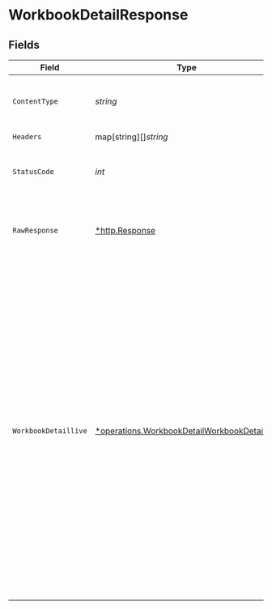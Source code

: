# WorkbookDetailResponse


## Fields

| Field                                                                                                                                                                                                                                                                                                                                                                                                                                                                                                                           | Type                                                                                                                                                                                                                                                                                                                                                                                                                                                                                                                            | Required                                                                                                                                                                                                                                                                                                                                                                                                                                                                                                                        | Description                                                                                                                                                                                                                                                                                                                                                                                                                                                                                                                     | Example                                                                                                                                                                                                                                                                                                                                                                                                                                                                                                                         |
| ------------------------------------------------------------------------------------------------------------------------------------------------------------------------------------------------------------------------------------------------------------------------------------------------------------------------------------------------------------------------------------------------------------------------------------------------------------------------------------------------------------------------------- | ------------------------------------------------------------------------------------------------------------------------------------------------------------------------------------------------------------------------------------------------------------------------------------------------------------------------------------------------------------------------------------------------------------------------------------------------------------------------------------------------------------------------------- | ------------------------------------------------------------------------------------------------------------------------------------------------------------------------------------------------------------------------------------------------------------------------------------------------------------------------------------------------------------------------------------------------------------------------------------------------------------------------------------------------------------------------------- | ------------------------------------------------------------------------------------------------------------------------------------------------------------------------------------------------------------------------------------------------------------------------------------------------------------------------------------------------------------------------------------------------------------------------------------------------------------------------------------------------------------------------------- | ------------------------------------------------------------------------------------------------------------------------------------------------------------------------------------------------------------------------------------------------------------------------------------------------------------------------------------------------------------------------------------------------------------------------------------------------------------------------------------------------------------------------------- |
| `ContentType`                                                                                                                                                                                                                                                                                                                                                                                                                                                                                                                   | *string*                                                                                                                                                                                                                                                                                                                                                                                                                                                                                                                        | :heavy_check_mark:                                                                                                                                                                                                                                                                                                                                                                                                                                                                                                              | HTTP response content type for this operation                                                                                                                                                                                                                                                                                                                                                                                                                                                                                   |                                                                                                                                                                                                                                                                                                                                                                                                                                                                                                                                 |
| `Headers`                                                                                                                                                                                                                                                                                                                                                                                                                                                                                                                       | map[string][]*string*                                                                                                                                                                                                                                                                                                                                                                                                                                                                                                           | :heavy_check_mark:                                                                                                                                                                                                                                                                                                                                                                                                                                                                                                              | N/A                                                                                                                                                                                                                                                                                                                                                                                                                                                                                                                             |                                                                                                                                                                                                                                                                                                                                                                                                                                                                                                                                 |
| `StatusCode`                                                                                                                                                                                                                                                                                                                                                                                                                                                                                                                    | *int*                                                                                                                                                                                                                                                                                                                                                                                                                                                                                                                           | :heavy_check_mark:                                                                                                                                                                                                                                                                                                                                                                                                                                                                                                              | HTTP response status code for this operation                                                                                                                                                                                                                                                                                                                                                                                                                                                                                    |                                                                                                                                                                                                                                                                                                                                                                                                                                                                                                                                 |
| `RawResponse`                                                                                                                                                                                                                                                                                                                                                                                                                                                                                                                   | [*http.Response](https://pkg.go.dev/net/http#Response)                                                                                                                                                                                                                                                                                                                                                                                                                                                                          | :heavy_check_mark:                                                                                                                                                                                                                                                                                                                                                                                                                                                                                                              | Raw HTTP response; suitable for custom response parsing                                                                                                                                                                                                                                                                                                                                                                                                                                                                         |                                                                                                                                                                                                                                                                                                                                                                                                                                                                                                                                 |
| `WorkbookDetaillive`                                                                                                                                                                                                                                                                                                                                                                                                                                                                                                            | [*operations.WorkbookDetailWorkbookDetaillive](../../../pkg/models/operations/workbookdetailworkbookdetaillive.md)                                                                                                                                                                                                                                                                                                                                                                                                              | :heavy_minus_sign:                                                                                                                                                                                                                                                                                                                                                                                                                                                                                                              | OK                                                                                                                                                                                                                                                                                                                                                                                                                                                                                                                              | {<br/>"status": "success",<br/>"message": "Data Fetch Successfully",<br/>"data": {<br/>"id": 7,<br/>"user_id": 2,<br/>"name": "member workspace",<br/>"default": 0,<br/>"created_at": "2023-07-19T04:51:54Z",<br/>"updated_at": "2023-07-19T04:51:54Z",<br/>"deleted_at": null,<br/>"folders": [<br/>{<br/>"id": 8,<br/>"name": "defaul1",<br/>"icon": "assets/folders/64ed715fc11cb_Artificial intelligence.gif",<br/>"description": null,<br/>"workbook_id": 7,<br/>"user_id": 2,<br/>"status": 1,<br/>"created_at": "2023-07-19T04:51:54Z",<br/>"updated_at": "2023-08-29T04:17:35Z",<br/>"deleted_at": null<br/>}<br/>]<br/>}<br/>} |